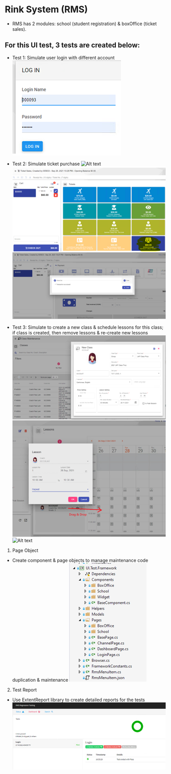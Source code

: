 # Rink System (RMS)
- RMS has 2 modules: school (student registration) & boxOffice (ticket sales).

## For this UI test, 3 tests are created below:
  - Test 1: Simulate user login with different account
  ![Alt text](doc/test1/user-login.png?raw=true "Login Page")

  - Test 2: Simulate ticket purchase
  ![Alt text](doc/test2/user-login.png?raw=true "Open Session")
  ![Alt text](doc/test2/pick-a-ticket.png?raw=true "Pick a ticket")
  ![Alt text](doc/test2/purchase-success.png?raw=true "Purchase success")  

  - Test 3: Simulate to create a new class & schedule lessons for this class; if class is created, then remove lessons & re-create new lessons
  ![Alt text](doc/test3/create-new-class.png?raw=true "Creat new class")
  ![Alt text](doc/test3/create-lessons.png?raw=true "Create a new lesson")
  ![Alt text](doc/test3/create-class-n-lessons-success?raw=true "Create class & lessons success")

1. Page Object
  - Create component & page objects to manage maintenance code duplication & maintenance
  ![Alt text](doc/component-page-object.png?raw=true "Component & Page Object")

2. Test Report
  - Use ExtentReport library to create detailed reports for the tests
  ![Alt text](doc/extent-reports.png?raw=true "Extent Report")


